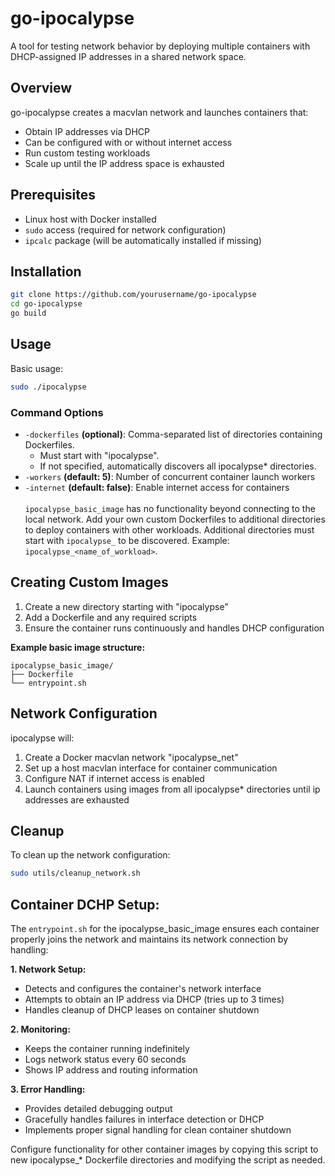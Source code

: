 # go-ipocalypse
A tool for testing network behavior by deploying multiple containers with DHCP-assigned IP addresses in a shared network space.

## Overview

go-ipocalypse creates a macvlan network and launches containers that:
- Obtain IP addresses via DHCP
- Can be configured with or without internet access
- Run custom testing workloads
- Scale up until the IP address space is exhausted

## Prerequisites

- Linux host with Docker installed
- `sudo` access (required for network configuration)
- `ipcalc` package (will be automatically installed if missing)

## Installation
```bash
git clone https://github.com/yourusername/go-ipocalypse
cd go-ipocalypse
go build
```

## Usage

Basic usage:
```bash
sudo ./ipocalypse
```
### Command Options

- `-dockerfiles` **(optional)**: Comma-separated list of directories containing Dockerfiles. 
    - Must start with "ipocalypse". 
    - If not specified, automatically discovers all ipocalypse* directories.
- `-workers` **(default: 5)**: Number of concurrent container launch workers
- `-internet` **(default: false)**: Enable internet access for containers  
\
`ipocalypse_basic_image` has no functionality beyond connecting to the local network. Add your own custom Dockerfiles to additional directories to deploy containers with other workloads. Additional directories must start with `ipocalypse_` to be discovered. Example: `ipocalypse_<name_of_workload>`.

## Creating Custom Images

1. Create a new directory starting with "ipocalypse"
2. Add a Dockerfile and any required scripts
3. Ensure the container runs continuously and handles DHCP configuration

**Example basic image structure:**
```
ipocalypse_basic_image/
├── Dockerfile
└── entrypoint.sh
```

## Network Configuration

ipocalypse will:
1. Create a Docker macvlan network "ipocalypse_net"
2. Set up a host macvlan interface for container communication
3. Configure NAT if internet access is enabled
4. Launch containers using images from all ipocalypse* directories until ip addresses are exhausted

## Cleanup

To clean up the network configuration:
```bash
sudo utils/cleanup_network.sh
```

## Container DCHP Setup:
The `entrypoint.sh` for the ipocalypse_basic_image ensures each container properly joins the network and maintains its network connection by handling: 

**1. Network Setup:**
- Detects and configures the container's network interface
- Attempts to obtain an IP address via DHCP (tries up to 3 times)
- Handles cleanup of DHCP leases on container shutdown

**2. Monitoring:**
- Keeps the container running indefinitely
- Logs network status every 60 seconds
- Shows IP address and routing information

**3. Error Handling:**
- Provides detailed debugging output
- Gracefully handles failures in interface detection or DHCP
- Implements proper signal handling for clean container shutdown  

Configure functionality for other container images by copying this script to new ipocalypse_* Dockerfile directories and modifying the script as needed.
